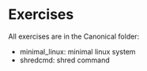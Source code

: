 # Exercises

All exercises are in the Canonical folder:

- minimal_linux: minimal linux system
- shredcmd: shred command